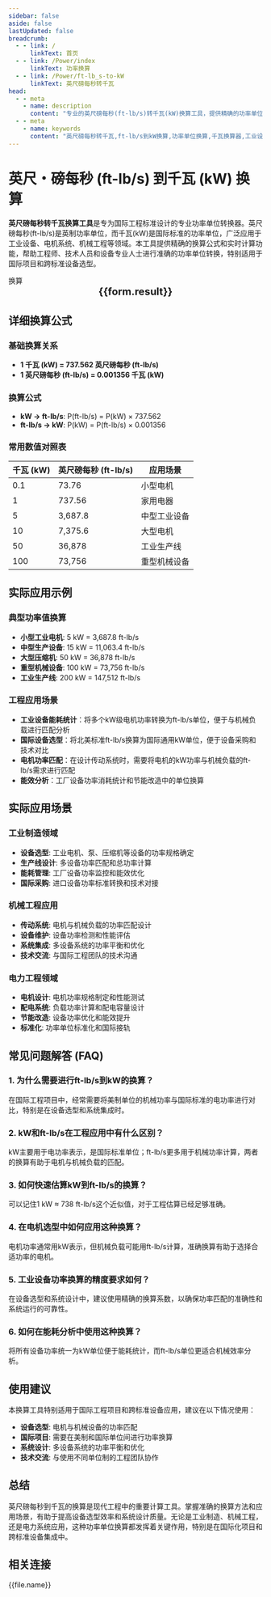```yaml
---
sidebar: false
aside: false
lastUpdated: false
breadcrumb:
  - - link: /
      linkText: 首页
  - - link: /Power/index
      linkText: 功率换算
  - - link: /Power/ft-lb_s-to-kW
      linkText: 英尺磅每秒转千瓦
head:
  - - meta
    - name: description
      content: "专业的英尺磅每秒(ft-lb/s)转千瓦(kW)换算工具，提供精确的功率单位转换公式、详细应用场景和实用计算器。适用于工业设备、电机功率、机械工程等国际标准功率单位换算需求。"
  - - meta
    - name: keywords
      content: "英尺磅每秒转千瓦,ft-lb/s到kW换算,功率单位换算,千瓦换算器,工业设备功率,电机功率换算,机械工程功率,国际标准功率,工程功率计算,设备功率转换"
---
```

# 英尺・磅每秒 (ft-lb/s) 到千瓦 (kW) 换算

**英尺磅每秒转千瓦换算工具**是专为国际工程标准设计的专业功率单位转换器。英尺磅每秒(ft-lb/s)是英制功率单位，而千瓦(kW)是国际标准的功率单位，广泛应用于工业设备、电机系统、机械工程等领域。本工具提供精确的换算公式和实时计算功能，帮助工程师、技术人员和设备专业人士进行准确的功率单位转换，特别适用于国际项目和跨标准设备选型。

<script setup>
import { onMounted,reactive,inject ,ref  } from 'vue'
import { NButton,NForm ,NFormItem,NInput,NInputNumber,NSelect,NCard,useMessage ,NGrid ,NGi } from 'naive-ui'
import { defineClientComponent } from 'vitepress'
import { Power } from '../../files';
const convert = inject('convert')
const options =  [
  { "label": "英尺・磅每秒 (ft-lb/s)","value": "ft-lb/s" },
  { "label": "千瓦 (kW)","value": "kW" }
];
const formRef = ref(null);
const rules = {
  number:{
    required: true,
    type: 'number',
    trigger: "blur",
    message: '请输入数字'
  },
  to:{
    required: true,
    trigger: "select",
    message: '请选择转换单位'
  },
  from:{
    required: true,
    trigger: "select",
    message: '请选择原始单位'
  }
}
const seoKey = [
  '英尺磅每秒转千瓦', 'ft-lb/s到kW', '功率单位换算', '千瓦换算器',
  '工业设备功率', '电机功率换算', '机械工程功率', '国际标准功率',
  '工程功率计算', '设备功率转换', 'フィート・ポンド毎秒からキロワット',
  'パワー単位変換', 'キロワット計算機', '産業設備出力'
]
const form = reactive({
  number:null,
  to:'',
  from:'',
  result:'',
  title:'英尺磅每秒转千瓦换算器',
})
const convertHandler = (e) => {
   e.preventDefault();
  formRef.value?.validate((errors)=>{
    if (!errors) {
      form.result = `${form.number}${form.from} = ${convert(form.number).from(form.from).to(form.to)}${form.to}`
    }
  })
}
</script>

<n-card title="英尺磅每秒转千瓦换算器" embedded :bordered="false" hoverable>
  <n-form size="large" :model="form" ref='formRef' :rules="rules">
    <n-form-item label="数值"  path="number">
      <n-input-number size="large" style="width:100%" :min="0" v-model:value="form.number"   placeholder="请输入要换算的数值" />
    </n-form-item>
    <n-form-item label="从" path="from">
      <n-select  size="large" :options="options" v-model:value="form.from" placeholder="请选择原始单位" />
    </n-form-item>
    <n-form-item label="到" path="to">
      <n-select  size="large" :options="options" v-model:value="form.to" placeholder="请选择换算单位" />
    </n-form-item>
    <n-form-item>
      <n-button type="info" style="width:100%" @click="convertHandler">换算</n-button>
    </n-form-item>
  </n-form>
  <n-card  embedded :bordered="false" hoverable>
    <div  style="text-align:center;font-size:20px;">
      <strong>{{form.result}}</strong>
    </div>
  </n-card>
  <template #footer>
    <div style="font-size: 12px; color: #666; text-align: center;">
      关键词: {{ seoKey.join(' | ') }}
    </div>
  </template>
</n-card>

## 详细换算公式

### 基础换算关系
- **1 千瓦 (kW) = 737.562 英尺磅每秒 (ft-lb/s)**
- **1 英尺磅每秒 (ft-lb/s) = 0.001356 千瓦 (kW)**

### 换算公式
- **kW → ft-lb/s**: P(ft-lb/s) = P(kW) × 737.562
- **ft-lb/s → kW**: P(kW) = P(ft-lb/s) × 0.001356

### 常用数值对照表
| 千瓦 (kW) | 英尺磅每秒 (ft-lb/s) | 应用场景 |
|-----------|---------------------|----------|
| 0.1 | 73.76 | 小型电机 |
| 1 | 737.56 | 家用电器 |
| 5 | 3,687.8 | 中型工业设备 |
| 10 | 7,375.6 | 大型电机 |
| 50 | 36,878 | 工业生产线 |
| 100 | 73,756 | 重型机械设备 |

## 实际应用示例

### 典型功率值换算
- **小型工业电机**: 5 kW = 3,687.8 ft-lb/s
- **中型生产设备**: 15 kW = 11,063.4 ft-lb/s
- **大型压缩机**: 50 kW = 36,878 ft-lb/s
- **重型机械设备**: 100 kW = 73,756 ft-lb/s
- **工业生产线**: 200 kW = 147,512 ft-lb/s

### 工程应用场景
- **工业设备能耗统计**：将多个kW级电机功率转换为ft-lb/s单位，便于与机械负载进行匹配分析
- **国际设备选型**：将北美标准ft-lb/s换算为国际通用kW单位，便于设备采购和技术对比
- **电机功率匹配**：在设计传动系统时，需要将电机的kW功率与机械负载的ft-lb/s需求进行匹配
- **能效分析**：工厂设备功率消耗统计和节能改造中的单位换算

## 实际应用场景

### 工业制造领域
- **设备选型**: 工业电机、泵、压缩机等设备的功率规格确定
- **生产线设计**: 多设备功率匹配和总功率计算
- **能耗管理**: 工厂设备功率监控和能效优化
- **国际采购**: 进口设备功率标准转换和技术对接

### 机械工程应用
- **传动系统**: 电机与机械负载的功率匹配设计
- **设备维护**: 设备功率检测和性能评估
- **系统集成**: 多设备系统的功率平衡和优化
- **技术交流**: 与国际工程团队的技术沟通

### 电力工程领域
- **电机设计**: 电机功率规格制定和性能测试
- **配电系统**: 负载功率计算和配电容量设计
- **节能改造**: 设备功率优化和能效提升
- **标准化**: 功率单位标准化和国际接轨

## 常见问题解答 (FAQ)

### 1. 为什么需要进行ft-lb/s到kW的换算？
在国际工程项目中，经常需要将美制单位的机械功率与国际标准的电功率进行对比，特别是在设备选型和系统集成时。

### 2. kW和ft-lb/s在工程应用中有什么区别？
kW主要用于电功率表示，是国际标准单位；ft-lb/s更多用于机械功率计算，两者的换算有助于电机与机械负载的匹配。

### 3. 如何快速估算kW到ft-lb/s的换算？
可以记住1 kW ≈ 738 ft-lb/s这个近似值，对于工程估算已经足够准确。

### 4. 在电机选型中如何应用这种换算？
电机功率通常用kW表示，但机械负载可能用ft-lb/s计算，准确换算有助于选择合适功率的电机。

### 5. 工业设备功率换算的精度要求如何？
在设备选型和系统设计中，建议使用精确的换算系数，以确保功率匹配的准确性和系统运行的可靠性。

### 6. 如何在能耗分析中使用这种换算？
将所有设备功率统一为kW单位便于能耗统计，而ft-lb/s单位更适合机械效率分析。

## 使用建议

本换算工具特别适用于国际工程项目和跨标准设备应用，建议在以下情况使用：
- **设备选型**: 电机与机械设备的功率匹配
- **国际项目**: 需要在美制和国际单位间进行功率换算
- **系统设计**: 多设备系统的功率平衡和优化
- **技术交流**: 与使用不同单位制的工程团队协作

## 总结

英尺磅每秒到千瓦的换算是现代工程中的重要计算工具。掌握准确的换算方法和应用场景，有助于提高设备选型效率和系统设计质量。无论是工业制造、机械工程，还是电力系统应用，这种功率单位换算都发挥着关键作用，特别是在国际化项目和跨标准设备集成中。

## 相关连接
<n-grid x-gap="12" :cols="2">
  <n-gi v-for="(file,index) in Power" :key="index">
    <n-button
      text
      tag="a"
      :href="file.path"
      type="info"
    >
      {{file.name}}
    </n-button>
  </n-gi>
</n-grid>